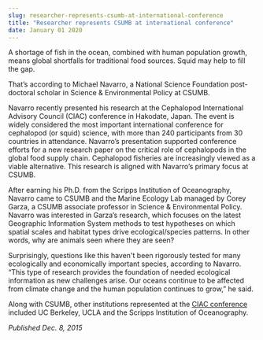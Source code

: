 ```yaml
---
slug: researcher-represents-csumb-at-international-conference
title: "Researcher represents CSUMB at international conference"
date: January 01 2020
---
```


 
<p>
  A shortage of fish in the ocean, combined with human population growth, means
  global shortfalls for traditional food sources. Squid may help to fill the
  gap.
</p>
<p>
  That’s according to Michael Navarro, a National Science Foundation
  post&#45;doctoral scholar in Science &amp; Environmental Policy at CSUMB.
</p>
<p>
  Navarro recently presented his research at the Cephalopod International
  Advisory Council &#40;CIAC&#41; conference in Hakodate, Japan. The event is
  widely considered the most important international conference for cephalopod
  &#40;or squid&#41; science, with more than 240 participants from 30 countries
  in attendance. Navarro’s presentation supported conference efforts for a new
  research paper on the critical role of cephalopods in the global food supply
  chain. Cephalopod fisheries are increasingly viewed as a viable alternative.
  This research is aligned with Navarro’s primary focus at CSUMB.
</p>
<p>
  After earning his Ph.D. from the Scripps Institution of Oceanography, Navarro
  came to CSUMB and the Marine Ecology Lab managed by Corey Garza, a CSUMB
  associate professor in Science &amp; Environmental Policy. Navarro was
  interested in Garza’s research, which focuses on the latest Geographic
  Information System methods to test hypotheses on which spatial scales and
  habitat types drive ecological/species patterns. In other words, why are
  animals seen where they are seen?
</p>
<p>
  Surprisingly, questions like this haven't been rigorously tested for many
  ecologically and economically important species, according to Navarro. “This
  type of research provides the foundation of needed ecological information as
  new challenges arise. Our oceans continue to be affected from climate change
  and the human population continues to grow,” he said.
</p>
<p>
  Along with CSUMB, other institutions represented at the
  <a href="www.ciac2015.com.">CIAC conference</a> included UC Berkeley, UCLA and
  the Scripps Institution of Oceanography.
</p>
<p><em>Published Dec. 8, 2015</em></p>
 
